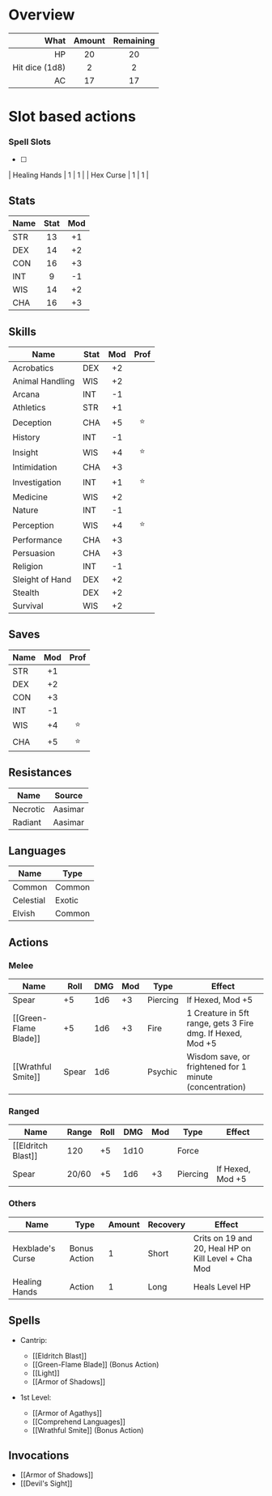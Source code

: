 # Overview
|           What | Amount | Remaining |
|---------------:|:------:|:---------:|
|             HP |   20   |    20     |
| Hit dice (1d8) |   2    |     2     |
|             AC |   17   |    17     |

# Slot based actions
### Spell Slots
- [ ]
|  Healing Hands |   1    |     1     |
|      Hex Curse |   1    |     1     | 
## Stats
| Name | Stat | Mod |
|------|:----:|:---:|
| STR  |  13  | +1  |
| DEX  |  14  | +2  |
| CON  |  16  | +3  |
| INT  |  9   | -1  |
| WIS  |  14  | +2  |
| CHA  |  16  | +3  |

## Skills
| Name            | Stat | Mod | Prof |
|-----------------|------|:---:|:----:|
| Acrobatics      | DEX  | +2  |      |
| Animal Handling | WIS  | +2  |      |
| Arcana          | INT  | -1  |      |
| Athletics       | STR  | +1  |      |
| Deception       | CHA  | +5  |  ⭐️  |
| History         | INT  | -1  |      |
| Insight         | WIS  | +4  |  ⭐️  |
| Intimidation    | CHA  | +3  |      |
| Investigation   | INT  | +1  |  ⭐️  |
| Medicine        | WIS  | +2  |      |
| Nature          | INT  | -1  |      |
| Perception      | WIS  | +4  |  ⭐️  |
| Performance     | CHA  | +3  |      |
| Persuasion      | CHA  | +3  |      |
| Religion        | INT  | -1  |      |
| Sleight of Hand | DEX  | +2  |      |
| Stealth         | DEX  | +2  |      |
| Survival        | WIS  | +2  |      |

## Saves
| Name | Mod | Prof |
|------|:---:|:----:|
| STR  | +1  |      |
| DEX  | +2  |      |
| CON  | +3  |      |
| INT  | -1  |      |
| WIS  | +4  |  ⭐️  |
| CHA  | +5  |  ⭐️  |

## Resistances
| Name     | Source  |
|----------|---------|
| Necrotic | Aasimar |
| Radiant  | Aasimar |

## Languages
| Name      | Type   |
| --------- | ------ |
| Common    | Common |
| Celestial | Exotic |
| Elvish    | Common |

## Actions
### Melee
| Name                  | Roll  | DMG | Mod | Type     | Effect                                                     |
|-----------------------|-------|-----|-----|----------|------------------------------------------------------------|
| Spear                 | +5    | 1d6 | +3  | Piercing | If Hexed, Mod +5                                           |
| [[Green-Flame Blade]] | +5    | 1d6 | +3  | Fire     | 1 Creature in 5ft range, gets 3 Fire dmg. If Hexed, Mod +5 |
| [[Wrathful Smite]]    | Spear | 1d6 |     | Psychic  | Wisdom save, or frightened for 1 minute (concentration)    |
### Ranged
| Name               | Range | Roll | DMG  | Mod | Type     | Effect           |
|--------------------|-------|------|------|-----|----------|------------------|
| [[Eldritch Blast]] | 120   | +5   | 1d10 |     | Force    |                  |
| Spear              | 20/60 | +5   | 1d6  | +3  | Piercing | If Hexed, Mod +5 |
### Others
 | Name             | Type             | Amount           | Recovery         | Effect                                              |
 |------------------|------------------|------------------|------------------|-----------------------------------------------------|
 | Hexblade's Curse | Bonus Action     | 1                | Short            | Crits on 19 and 20, Heal HP on Kill Level + Cha Mod |
 | Healing Hands    | Action           | 1                | Long             | Heals Level HP                                      | 

## Spells
- Cantrip:
	- [[Eldritch Blast]]
	- [[Green-Flame Blade]] (Bonus Action)
	- [[Light]]
	- [[Armor of Shadows]]

- 1st Level:
	- [[Armor of Agathys]]
	- [[Comprehend Languages]]
	- [[Wrathful Smite]] (Bonus Action)

## Invocations
- [[Armor of Shadows]]
- [[Devil's Sight]]
